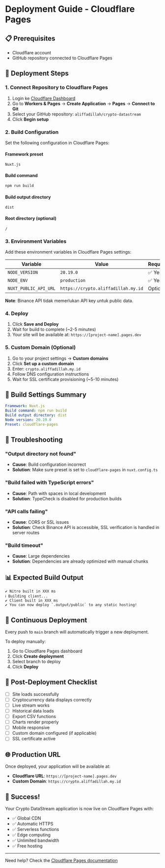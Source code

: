 # Deployment Guide - Cloudflare Pages

## 📋 Prerequisites

- Cloudflare account
- GitHub repository connected to Cloudflare Pages

## 🚀 Deployment Steps

### 1. Connect Repository to Cloudflare Pages

1. Login ke [Cloudflare Dashboard](https://dash.cloudflare.com/)
2. Go to **Workers & Pages** → **Create Application** → **Pages** → **Connect to Git**
3. Select your GitHub repository: `aliffadillah/crypto-datastream`
4. Click **Begin setup**

### 2. Build Configuration

Set the following configuration in Cloudflare Pages:

#### Framework preset
```
Nuxt.js
```

#### Build command
```bash
npm run build
```

#### Build output directory
```
dist
```

#### Root directory (optional)
```
/
```

### 3. Environment Variables

Add these environment variables in Cloudflare Pages settings:

| Variable | Value | Required |
|----------|-------|----------|
| `NODE_VERSION` | `20.19.0` | ✅ Yes |
| `NODE_ENV` | `production` | ✅ Yes |
| `NUXT_PUBLIC_API_URL` | `https://crypto.aliffadillah.my.id` | Optional |

**Note**: Binance API tidak memerlukan API key untuk public data.

### 4. Deploy

1. Click **Save and Deploy**
2. Wait for build to complete (~2-5 minutes)
3. Your site will be available at: `https://[project-name].pages.dev`

### 5. Custom Domain (Optional)

1. Go to your project settings → **Custom domains**
2. Click **Set up a custom domain**
3. Enter: `crypto.aliffadillah.my.id`
4. Follow DNS configuration instructions
5. Wait for SSL certificate provisioning (~5-10 minutes)

## 🔧 Build Settings Summary

```yaml
Framework: Nuxt.js
Build command: npm run build
Build output directory: dist
Node version: 20.19.0
Preset: cloudflare-pages
```

## 🐛 Troubleshooting

### "Output directory not found"
- **Cause**: Build configuration incorrect
- **Solution**: Make sure preset is set to `cloudflare-pages` in `nuxt.config.ts`

### "Build failed with TypeScript errors"
- **Cause**: Path with spaces in local development
- **Solution**: TypeCheck is disabled for production builds

### "API calls failing"
- **Cause**: CORS or SSL issues
- **Solution**: Check Binance API is accessible, SSL verification is handled in server routes

### "Build timeout"
- **Cause**: Large dependencies
- **Solution**: Dependencies are already optimized with manual chunks

## 📊 Expected Build Output

```
✔ Nitro built in XXX ms
ℹ Building client...
✔ Client built in XXX ms
✔ You can now deploy `.output/public` to any static hosting!
```

## 🔄 Continuous Deployment

Every push to `main` branch will automatically trigger a new deployment.

To deploy manually:
1. Go to Cloudflare Pages dashboard
2. Click **Create deployment**
3. Select branch to deploy
4. Click **Deploy**

## 📝 Post-Deployment Checklist

- [ ] Site loads successfully
- [ ] Cryptocurrency data displays correctly
- [ ] Live stream works
- [ ] Historical data loads
- [ ] Export CSV functions
- [ ] Charts render properly
- [ ] Mobile responsive
- [ ] Custom domain configured (if applicable)
- [ ] SSL certificate active

## 🌐 Production URL

Once deployed, your application will be available at:
- **Cloudflare URL**: `https://[project-name].pages.dev`
- **Custom Domain**: `https://crypto.aliffadillah.my.id`

## 🎉 Success!

Your Crypto DataStream application is now live on Cloudflare Pages with:
- ✅ Global CDN
- ✅ Automatic HTTPS
- ✅ Serverless functions
- ✅ Edge computing
- ✅ Unlimited bandwidth
- ✅ Free hosting

---

Need help? Check the [Cloudflare Pages documentation](https://developers.cloudflare.com/pages/)
